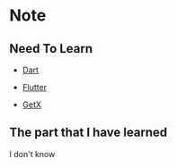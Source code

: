 
# Note

## Need To Learn

- [Dart](https://dart.dev/guides)

- [Flutter](https://flutter.dev/)

- [GetX](https://github.com/jonataslaw/getx/blob/master/README.zh-cn.md)

## The part that I have learned

I don't know

